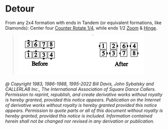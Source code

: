 
# Detour

From any 2x4 formation with ends in Tandem (or equivalent formations, like
Diamonds): Center four [Counter Rotate 1/4](../a2/box_counter_rotate.md), 
while ends 1/2 [Zoom](../b2/zoom.md) & [Hinge](../ms/hinge.md).

> 
> ![alt](detour.png)
> 

###### @ Copyright 1983, 1986-1988, 1995-2022 Bill Davis, John Sybalsky and CALLERLAB Inc., The International Association of Square Dance Callers. Permission to reprint, republish, and create derivative works without royalty is hereby granted, provided this notice appears. Publication on the Internet of derivative works without royalty is hereby granted provided this notice appears. Permission to quote parts or all of this document without royalty is hereby granted, provided this notice is included. Information contained herein shall not be changed nor revised in any derivation or publication.
